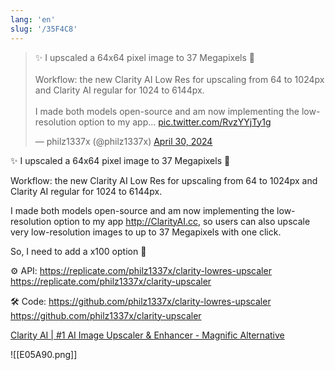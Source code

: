 ```yaml
---
lang: 'en'
slug: '/35F4C8'
---
```


<blockquote class="twitter-tweet"><p lang="en" dir="ltr">✨ I upscaled a 64x64 pixel image to 37 Megapixels 🤯<br/><br/>Workflow: the new Clarity AI Low Res for upscaling from 64 to 1024px and Clarity AI regular for 1024 to 6144px.<br/><br/>I made both models open-source and am now implementing the low-resolution option to my app… <a href="https://t.co/RvzYYjTy1g">pic.twitter.com/RvzYYjTy1g</a></p>&mdash; philz1337x (@philz1337x) <a href="https://twitter.com/philz1337x/status/1785269458304442565?ref_src=twsrc%5Etfw">April 30, 2024</a></blockquote>

✨ I upscaled a 64x64 pixel image to 37 Megapixels 🤯

Workflow: the new Clarity AI Low Res for upscaling from 64 to 1024px and Clarity AI regular for 1024 to 6144px.

I made both models open-source and am now implementing the low-resolution option to my app http://ClarityAI.cc, so users can also upscale very low-resolution images to up to 37 Megapixels with one click.

So, I need to add a x100 option 🤩

⚙ API:
https://replicate.com/philz1337x/clarity-lowres-upscaler
https://replicate.com/philz1337x/clarity-upscaler

🛠 Code:
https://github.com/philz1337x/clarity-lowres-upscaler
https://github.com/philz1337x/clarity-upscaler

[Clarity AI | #1 AI Image Upscaler & Enhancer - Magnific Alternative](https://clarityai.cc/)

![[E05A90.png]]
